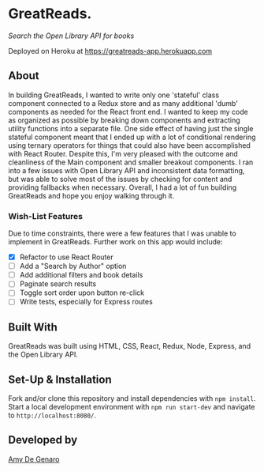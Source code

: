 # GreatReads.

_Search the Open Library API for books_

Deployed on Heroku at https://greatreads-app.herokuapp.com

## About

In building GreatReads, I wanted to write only one 'stateful' class component connected to a Redux store and as many additional 'dumb' components as needed for the React front end. I wanted to keep my code as organized as possible by breaking down components and extracting utility functions into a separate file. One side effect of having just the single stateful component meant that I ended up with a lot of conditional rendering using ternary operators for things that could also have been accomplished with React Router. Despite this, I'm very pleased with the outcome and cleanliness of the Main component and smaller breakout components. I ran into a few issues with Open Library API and inconsistent data formatting, but was able to solve most of the issues by checking for content and providing fallbacks when necessary. Overall, I had a lot of fun building GreatReads and hope you enjoy walking through it.

### Wish-List Features

Due to time constraints, there were a few features that I was unable to implement in GreatReads. Further work on this app would include:

- [x] Refactor to use React Router
- [ ] Add a "Search by Author" option
- [ ] Add additional filters and book details
- [ ] Paginate search results
- [ ] Toggle sort order upon button re-click
- [ ] Write tests, especially for Express routes

## Built With

GreatReads was built using HTML, CSS, React, Redux, Node, Express, and the Open Library API.

## Set-Up & Installation

Fork and/or clone this repository and install dependencies with `npm install`. Start a local development environment with `npm run start-dev` and navigate to `http://localhost:8080/`.

## Developed by

[Amy De Genaro](https://github.com/amydegenaro)
